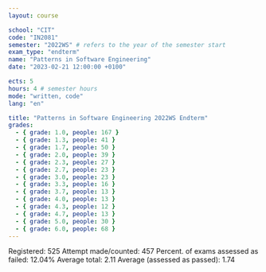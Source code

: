 ```yaml
---
layout: course

school: "CIT"
code: "IN2081"
semester: "2022WS" # refers to the year of the semester start
exam_type: "endterm"
name: "Patterns in Software Engineering"
date: "2023-02-21 12:00:00 +0100"

ects: 5
hours: 4 # semester hours
mode: "written, code"
lang: "en"

title: "Patterns in Software Engineering 2022WS Endterm"
grades:
  - { grade: 1.0, people: 167 }
  - { grade: 1.3, people: 41 }
  - { grade: 1.7, people: 50 }
  - { grade: 2.0, people: 39 }
  - { grade: 2.3, people: 27 }
  - { grade: 2.7, people: 23 }
  - { grade: 3.0, people: 23 }
  - { grade: 3.3, people: 16 }
  - { grade: 3.7, people: 13 }
  - { grade: 4.0, people: 13 }
  - { grade: 4.3, people: 12 }
  - { grade: 4.7, people: 13 }
  - { grade: 5.0, people: 30 }
  - { grade: 6.0, people: 68 }
---
```


Registered:
525
Attempt made/counted:
457
Percent. of exams assessed as failed:
12.04%
Average total:
2.11
Average (assessed as passed):
1.74
